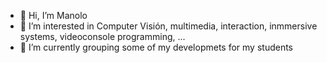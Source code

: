- 👋 Hi, I’m Manolo
- 👀 I’m interested in Computer Visión, multimedia, interaction, inmmersive systems, videoconsole programming, ...
- 🌱 I’m currently grouping some of my developmets for my students
<!-- 
- 💞️ I’m looking to collaborate on ...
- 📫 How to reach me? Write an email to magusti @ disca.upv.es and give me some time to answer you :-)

<!---
magusti/magusti is a ✨ special ✨ repository because its `README.md` (this file) appears on your GitHub profile.
You can click the Preview link to take a look at your changes.
--->
